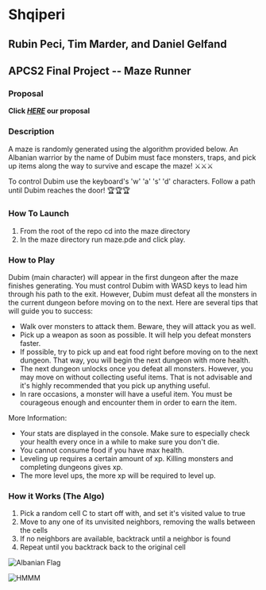 # Shqiperi
## Rubin Peci, Tim Marder, and Daniel Gelfand
## APCS2 Final Project -- Maze Runner

### Proposal
**Click [_HERE_](./docs/proposal.pdf) our proposal**

### Description
A maze is randomly generated using the algorithm provided below. An Albanian warrior by the name of Dubim must face monsters, traps, and pick up items along the way to survive and escape the maze! ⚔️⚔️⚔️

To control Dubim use the keyboard's 'w' 'a' 's' 'd' characters. Follow a path until Dubim reaches the door! 🏆🏆🏆

### How To Launch
1. From the root of the repo cd into the maze directory
2. In the maze directory run maze.pde and click play.

### How to Play

Dubim (main character) will appear in the first dungeon after the maze finishes generating. You must control Dubim with WASD keys to lead him through his path to the exit. However, Dubim must defeat all the monsters in the current dungeon before moving on to the next. Here are several tips that will guide you to success:
- Walk over monsters to attack them. Beware, they will attack you as well.
- Pick up a weapon as soon as possible. It will help you defeat monsters faster.
- If possible, try to pick up and eat food right before moving on to the next dungeon. That way, you will begin the next dungeon with more health.
- The next dungeon unlocks once you defeat all monsters. However, you may move on without collecting useful items. That is not advisable and it's highly recommended that you pick up anything useful.
- In rare occasions, a monster will have a useful item. You must be courageous enough and encounter them in order to earn the item.

More Information:
- Your stats are displayed in the console. Make sure to especially check your health every once in a while to make sure you don't die.
- You cannot consume food if you have max health.
- Leveling up requires a certain amount of xp. Killing monsters and completing dungeons gives xp.
- The more level ups, the more xp will be required to level up.

### How it Works (The Algo)
1. Pick a random cell C to start off with, and set it's visited value to true
2. Move to any one of its unvisited neighbors, removing the walls between the cells
3. If no neighbors are available, backtrack until a neighbor is found
4. Repeat until you backtrack back to the original cell


![Albanian Flag](https://upload.wikimedia.org/wikipedia/commons/thumb/3/36/Flag_of_Albania.svg/2000px-Flag_of_Albania.svg.png)

![HMMM](https://i.redd.it/01xn93tp6d001.jpg)

